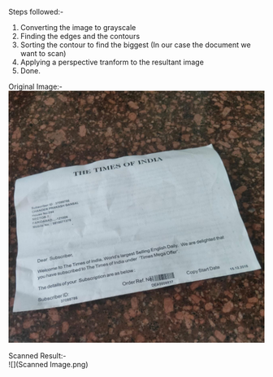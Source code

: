 Steps followed:-
1. Converting the image to grayscale
2. Finding the edges and the contours
3. Sorting the contour to find the biggest (In our case the document we want to scan)
4. Applying a perspective tranform to the resultant image
5. Done.

Original Image:- <br>
![](Scan.jpeg)

Scanned Result:- <br>
![](Scanned Image.png)

